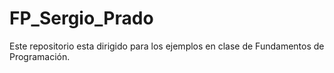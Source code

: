 # FP_Sergio_Prado
Este repositorio esta dirigido para los ejemplos en clase de Fundamentos de Programación.

